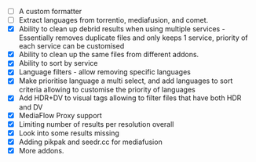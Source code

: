 - [ ] A custom formatter
- [ ] Extract languages from torrentio, mediafusion, and comet.
- [x] Ability to clean up debrid results when using multiple services - Essentially removes duplicate files and only keeps 1 service, priority of each service can be customised 
- [x] Ability to clean up the same files from different addons. 
- [x] Ability to sort by service 
- [x] Language filters - allow removing specific languages
- [x] Make prioritise language a multi select, and add languages to sort criteria allowing to customise the priority of languages
- [x] Add HDR+DV to visual tags allowing to filter files that have both HDR and DV
- [x] MediaFlow Proxy support   
- [x] Limiting number of results per resolution overall
- [x] Look into some results missing 
- [x] Adding pikpak and seedr.cc for mediafusion
- [x] More addons.
